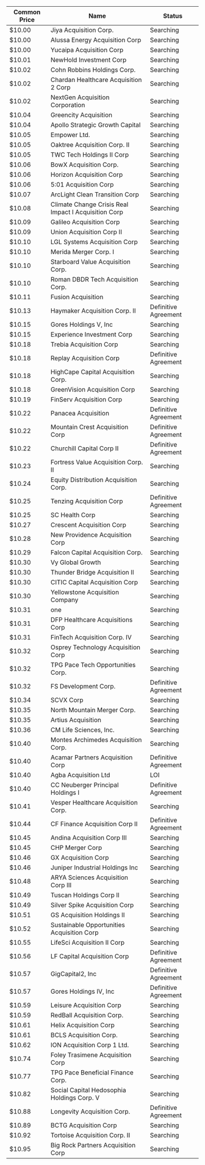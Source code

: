 Common Price  | Name                                                 | Status              
------------- | ---------------------------------------------------- | --------------------
$10.00        | Jiya Acquisition Corp.                               | Searching           
$10.00        | Alussa Energy Acquisition Corp                       | Searching           
$10.00        | Yucaipa Acquisition Corp                             | Searching           
$10.01        | NewHold Investment Corp                              | Searching           
$10.02        | Cohn Robbins Holdings Corp.                          | Searching           
$10.02        | Chardan Healthcare Acquisition 2 Corp                | Searching           
$10.02        | NextGen Acquisition Corporation                      | Searching           
$10.04        | Greencity Acquisition                                | Searching           
$10.04        | Apollo Strategic Growth Capital                      | Searching           
$10.05        | Empower Ltd.                                         | Searching           
$10.05        | Oaktree Acquisition Corp. II                         | Searching           
$10.05        | TWC Tech Holdings II Corp                            | Searching           
$10.06        | BowX Acquisition Corp.                               | Searching           
$10.06        | Horizon Acquisition Corp                             | Searching           
$10.06        | 5:01 Acquisition Corp                                | Searching           
$10.07        | ArcLight Clean Transition Corp                       | Searching           
$10.08        | Climate Change Crisis Real Impact I Acquisition Corp | Searching           
$10.09        | Galileo Acquisition Corp                             | Searching           
$10.09        | Union Acquisition Corp II                            | Searching           
$10.10        | LGL Systems Acquisition Corp                         | Searching           
$10.10        | Merida Merger Corp. I                                | Searching           
$10.10        | Starboard Value Acquisition Corp.                    | Searching           
$10.10        | Roman DBDR Tech Acquisition Corp.                    | Searching           
$10.11        | Fusion Acquisition                                   | Searching           
$10.13        | Haymaker Acquisition Corp. II                        | Definitive Agreement
$10.15        | Gores Holdings V, Inc                                | Searching           
$10.15        | Experience Investment Corp                           | Searching           
$10.18        | Trebia Acquisition Corp                              | Searching           
$10.18        | Replay Acquisition Corp                              | Definitive Agreement
$10.18        | HighCape Capital Acquisition Corp.                   | Searching           
$10.18        | GreenVision Acquisition Corp                         | Searching           
$10.19        | FinServ Acquisition Corp                             | Searching           
$10.22        | Panacea Acquisition                                  | Definitive Agreement
$10.22        | Mountain Crest Acquisition Corp                      | Definitive Agreement
$10.22        | Churchill Capital Corp II                            | Definitive Agreement
$10.23        | Fortress Value Acquisition Corp. II                  | Searching           
$10.24        | Equity Distribution Acquisition Corp.                | Searching           
$10.25        | Tenzing Acquisition Corp                             | Definitive Agreement
$10.25        | SC Health Corp                                       | Searching           
$10.27        | Crescent Acquisition Corp                            | Searching           
$10.28        | New Providence Acquisition Corp                      | Searching           
$10.29        | Falcon Capital Acquisition Corp.                     | Searching           
$10.30        | Vy Global Growth                                     | Searching           
$10.30        | Thunder Bridge Acquisition II                        | Searching           
$10.30        | CITIC Capital Acquisition Corp                       | Searching           
$10.30        | Yellowstone Acquisition Company                      | Searching           
$10.31        | one                                                  | Searching           
$10.31        | DFP Healthcare Acquisitions Corp                     | Searching           
$10.31        | FinTech Acquisition Corp. IV                         | Searching           
$10.32        | Osprey Technology Acquisition Corp                   | Searching           
$10.32        | TPG Pace Tech Opportunities Corp.                    | Searching           
$10.32        | FS Development Corp.                                 | Definitive Agreement
$10.34        | SCVX Corp                                            | Searching           
$10.35        | North Mountain Merger Corp.                          | Searching           
$10.35        | Artius Acquisition                                   | Searching           
$10.36        | CM Life Sciences, Inc.                               | Searching           
$10.40        | Montes Archimedes Acquisition Corp.                  | Searching           
$10.40        | Acamar Partners Acquisition Corp                     | Definitive Agreement
$10.40        | Agba Acquisition Ltd                                 | LOI                 
$10.40        | CC Neuberger Principal Holdings I                    | Definitive Agreement
$10.41        | Vesper Healthcare Acquisition Corp.                  | Searching           
$10.44        | CF Finance Acquisition Corp II                       | Definitive Agreement
$10.45        | Andina Acquisition Corp III                          | Searching           
$10.45        | CHP Merger Corp                                      | Searching           
$10.46        | GX Acquisition Corp                                  | Searching           
$10.46        | Juniper Industrial Holdings Inc                      | Searching           
$10.48        | ARYA Sciences Acquisition Corp III                   | Searching           
$10.49        | Tuscan Holdings Corp II                              | Searching           
$10.49        | Silver Spike Acquisition Corp                        | Searching           
$10.51        | GS Acquisition Holdings II                           | Searching           
$10.52        | Sustainable Opportunities Acquisition Corp           | Searching           
$10.55        | LifeSci Acquisition II Corp                          | Searching           
$10.56        | LF Capital Acquisition Corp                          | Definitive Agreement
$10.57        | GigCapital2, Inc                                     | Definitive Agreement
$10.57        | Gores Holdings IV, Inc                               | Definitive Agreement
$10.59        | Leisure Acquisition Corp                             | Searching           
$10.59        | RedBall Acquisition Corp.                            | Searching           
$10.61        | Helix Acquisition Corp                               | Searching           
$10.61        | BCLS Acquisition Corp.                               | Searching           
$10.62        | ION Acquisition Corp 1 Ltd.                          | Searching           
$10.74        | Foley Trasimene Acquisition Corp                     | Searching           
$10.77        | TPG Pace Beneficial Finance Corp.                    | Searching           
$10.82        | Social Capital Hedosophia Holdings Corp. V           | Searching           
$10.88        | Longevity Acquisition Corp.                          | Definitive Agreement
$10.89        | BCTG Acquisition Corp                                | Searching           
$10.92        | Tortoise Acquisition Corp. II                        | Searching           
$10.95        | Big Rock Partners Acquisition Corp                   | Searching           
